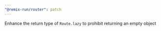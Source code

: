 ```yaml
---
"@remix-run/router": patch
---
```


Enhance the return type of `Route.lazy` to prohibit returning an empty object
